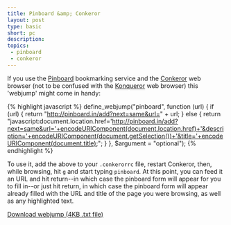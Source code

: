 ```yaml
---
title: Pinboard &amp; Conkeror
layout: post
type: basic
short: pc
description: 
topics:
 - pinboard
 - conkeror
---
```

If you use the [Pinboard](http://pinboard.in "A del.icio.us clone, without all the gubbins that's made del.icio.us crap") bookmarking service and the [Conkeror](http://conkeror.org "Effectively Firefox with no chrome, controlled entirely from the keyboard") web browser (not to be confused with the [Konqueror](http://www.konqueror.org/ "Some sort of file and web browser combo for KDE") web browser) this 'webjump' might come in handy:

{% highlight javascript %}
define_webjump("pinboard", function (url) {
    if (url) {
        return "http://pinboard.in/add?next=same&url=" + url;
    } else {
        return "javascript:document.location.href='http://pinboard.in/add?next=same&url='+encodeURIComponent(document.location.href)+'&description='+encodeURIComponent(document.getSelection())+'&title='+encodeURIComponent(document.title);";
   }
}, $argument = "optional");
{% endhighlight %}

To use it, add the above to your `.conkerorrc` file, restart Conkeror, then, while browsing, hit `g` and start typing `pinboard`. At this point, you can feed it an URL and hit return--in which case the pinboard form will appear for you to fill in--or just hit return, in which case the pinboard form will appear already filled with the URL and title of the  page you were browsing, as well as any highlighted text.

<a href='/u/2009/08/conkerorrc.txt'>Download webjump (4KB .txt file)</a>